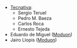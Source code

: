 - [Tecnativa](https://www.tecnativa.com):
  - Sergio Teruel
  - Pedro M. Baeza
  - Carlos Roca
  - Ernesto Tejeda
- Eduardo de Miguel ([Moduon](https://www.moduon.team/))
- Jairo Llopis ([Moduon](https://www.moduon.team/))
